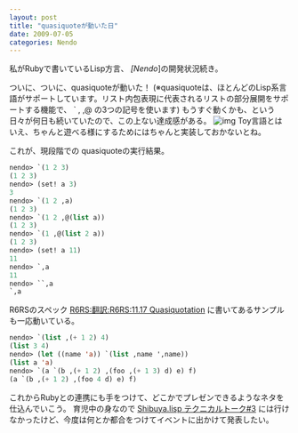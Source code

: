 ```yaml
---
layout: post
title: "quasiquoteが動いた日"
date: 2009-07-05
categories: Nendo
---
```

私がRubyで書いているLisp方言、 *[Nendo*]の開発状況続き。

ついに、ついに、quasiquoteが動いた！
(※quasiquoteは、ほとんどのLisp系言語がサポートしています。リスト内包表現に代表されるリストの部分展開をサポートする機能で、 `  ,  ,@  の3つの記号を使います)
もうすぐ動くかも、という日々が何日も続いていたので、この上ない達成感がある。
 ![img](http://www.publicdomainpictures.net/pictures/1000/thumb/_MG_3370.jpg)
Toy言語とはいえ、ちゃんと遊べる様にするためにはちゃんと実装しておかないとね。

これが、現段階での quasiquoteの実行結果。
```lisp
nendo> `(1 2 3)
(1 2 3)
nendo> (set! a 3)
3
nendo> `(1 2 ,a)
(1 2 3)
nendo> `(1 2 ,@(list a))
(1 2 3)
nendo> `(1 ,@(list 2 a))
(1 2 3)
nendo> (set! a 11)
11
nendo> `,a
11
nendo> ``,a
`,a
```

R6RSのスペック [R6RS:翻訳:R6RS:11.17 Quasiquotation](http://practical-scheme.net/wiliki/wiliki.cgi?R6RS%3A%E7%BF%BB%E8%A8%B3%3AR6RS%3A11.17%20Quasiquotation) に書いてあるサンプルも一応動いている。
```lisp
nendo> `(list ,(+ 1 2) 4)
(list 3 4)
nendo> (let ((name 'a)) `(list ,name ',name))
(list a 'a)
nendo> `(a `(b ,(+ 1 2) ,(foo ,(+ 1 3) d) e) f)
(a `(b ,(+ 1 2) ,(foo 4 d) e) f)
```

これからRubyとの連携にも手をつけて、どこかでプレゼンできるようなネタを仕込んでいこう。
育児中の身なので [Shibuya.lisp テクニカルトーク#3](http://shibuya.lisp-users.org/2009/06/13/sltt-3/) には行けなかったけど、今度は何とか都合をつけてイベントに出かけて発表したい。
